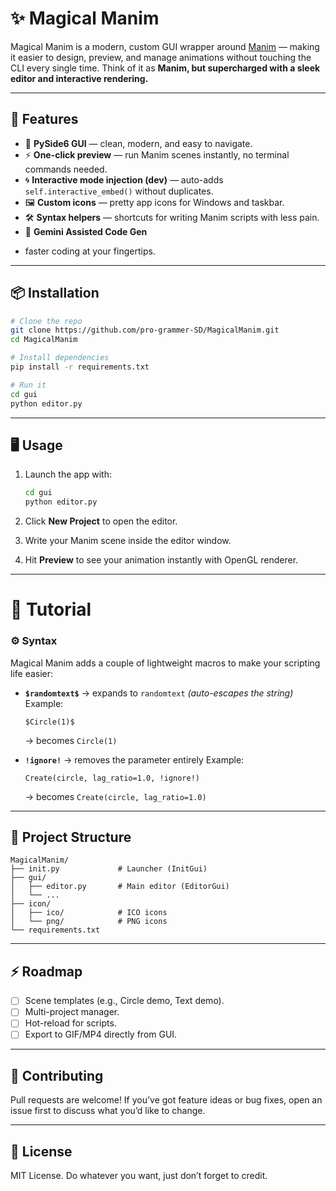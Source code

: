 # ✨ Magical Manim

Magical Manim is a modern, custom GUI wrapper around [Manim](https://www.manim.community/) — making it easier to design, preview, and manage animations without touching the CLI every single time. Think of it as **Manim, but supercharged with a sleek editor and interactive rendering.**

---

## 🚀 Features

* 🎨 **PySide6 GUI** — clean, modern, and easy to navigate.
* ⚡ **One-click preview** — run Manim scenes instantly, no terminal commands needed.
* 🌀 **Interactive mode injection (dev)** — auto-adds `self.interactive_embed()` without duplicates.
* 🖼️ **Custom icons** — pretty app icons for Windows and taskbar.
* 🛠️ **Syntax helpers** — shortcuts for writing Manim scripts with less pain.
* 🤖 **Gemini Assisted Code Gen**
- faster coding at your fingertips.

---

## 📦 Installation

```bash
# Clone the repo
git clone https://github.com/pro-grammer-SD/MagicalManim.git
cd MagicalManim

# Install dependencies
pip install -r requirements.txt

# Run it
cd gui
python editor.py
```

---

## 🖥️ Usage

1. Launch the app with:

   ```bash
   cd gui
   python editor.py
   ```
2. Click **New Project** to open the editor.
3. Write your Manim scene inside the editor window.
4. Hit **Preview** to see your animation instantly with OpenGL renderer.

---

# 🌟 Tutorial

### ⚙️ Syntax

Magical Manim adds a couple of lightweight macros to make your scripting life easier:

* **`$randomtext$`** → expands to `randomtext` *(auto-escapes the string)*
  Example:

  ```text
  $Circle(1)$  
  ```

  → becomes `Circle(1)`

* **`!ignore!`** → removes the parameter entirely
  Example:

  ```text
  Create(circle, lag_ratio=1.0, !ignore!)
  ```

  → becomes `Create(circle, lag_ratio=1.0)`

---

## 📂 Project Structure

```
MagicalManim/
├── init.py             # Launcher (InitGui)
├── gui/
│   ├── editor.py       # Main editor (EditorGui)
│   └── ...
├── icon/
│   ├── ico/            # ICO icons
│   └── png/            # PNG icons
└── requirements.txt
```

---

## ⚡ Roadmap

* [ ] Scene templates (e.g., Circle demo, Text demo).
* [ ] Multi-project manager.
* [ ] Hot-reload for scripts.
* [ ] Export to GIF/MP4 directly from GUI.

---

## 🤝 Contributing

Pull requests are welcome! If you’ve got feature ideas or bug fixes, open an issue first to discuss what you’d like to change.

---

## 📜 License

MIT License. Do whatever you want, just don’t forget to credit.
